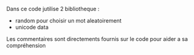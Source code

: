 Dans ce code jutilise 2 bibliotheque :
- random pour choisir un mot aleatoirement
- unicode data

Les commentaires sont directements fournis sur le code 
pour aider a sa compréhension

